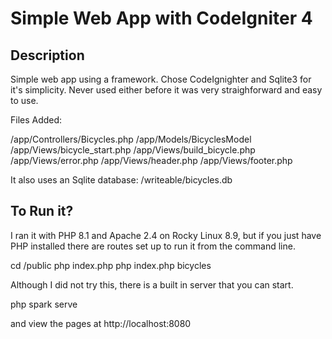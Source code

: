 # Simple Web App with CodeIgniter 4

## Description
Simple web app using a framework. 
Chose CodeIgnighter and Sqlite3 for it's simplicity. Never used either before it was very straighforward and easy to use.

Files Added:

/app/Controllers/Bicycles.php
/app/Models/BicyclesModel
/app/Views/bicycle_start.php
/app/Views/build_bicycle.php
/app/Views/error.php
/app/Views/header.php
/app/Views/footer.php

It also uses an Sqlite database:
/writeable/bicycles.db

## To Run it?

I ran it with PHP 8.1 and Apache 2.4 on Rocky Linux 8.9, but if you just have PHP installed there are routes 
set up to run it from the command line.

cd /public
php index.php
php index.php bicycles

Although I did not try this, there is a built in server that you can start.

php spark serve

and view the pages at http://localhost:8080

